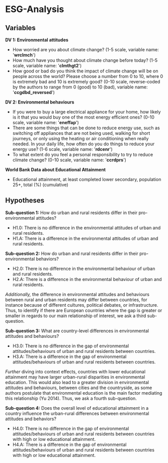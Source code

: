 # ESG-Analysis

## Variables

**DV 1: Environmental attitudes**
- How worried are you about climate change? (1-5 scale, variable name: '**wrclmch**')
- How much have you thought about climate change before today? (1-5 scale, variable name: '**clmthgt2**')
- How good or bad do you think the impact of climate change will be on people across the world? Please choose a number from 0 to 10, where 0 is extremely bad and 10 is extremely good? (0-10 scale, reverse-coded by the authors to range from 0 (good) to 10 (bad), variable name: '**ccgdbd_reversed**')

**DV 2: Environmental behaviours**
- If you were to buy a large electrical appliance for your home, how likely is it that you would buy one of the most energy efficient ones? (0-10 scale, variable name: '**eneffap**')
- There are some things that can be done to reduce energy use, such as switching off appliances that are not being used, walking for short journeys, or only using the heating or air conditioning when really needed. In your daily life, how often do you do things to reduce your energy use? (1-6 scale, variable name: '**rdcenr**')
- To what extent do you feel a personal responsibility to try to reduce climate change? (0-10 scale, variable name: '**ccrdprs**')

**World Bank Data about Educational Attainment**
- Educational attainment, at least completed lower secondary, population 25+, total (%) (cumulative)
## Hypotheses


**Sub-question 1:** How do urban and rural residents differ in their pro-environmental attitudes?
- H1.0: There is no difference in the environmental attitudes of urban and rural residents.
- H1.A: There is a difference in the environmental attitudes of urban and rural residents.

**Sub-question 2:** How do urban and rural residents differ in their pro-environmental behaviors?
- H2.0: There is no difference in the environmental behaviour of urban and rural residents.
- H2.A: There is a difference in the environmental behaviour of urban and rural residents.

_Additionally,_ the difference in environmental attitudes and behaviours between rural and urban residents may differ between countries, for instance because of different cultures, political debates, or infrastructure. Thus, to identify if there are European countries where the gap is greater or smaller in regards to our main relationship of interest, we ask a third sub-question.

**Sub-question 3:** What are country-level differences in environmental attitudes and behaviours?
- H3.0: There is no difference in the gap of environmental attitudes/behaviours of urban and rural residents between countries.
- H3.A: There is a difference in the gap of environmental attitudes/behaviours of urban and rural residents between countries.

_Further_ diving into context effects, countries with lower educational attainment may have larger urban-rural disparities in environmental education. This would also lead to a greater division in environmental attitudes and behaviours, between cities and the countryside, as some authors postulate that environmental education is the main factor mediating this relationship (Yu 2014). Thus, we ask a fourth sub-question.

**Sub-question 4:** Does the overall level of educational attainment in a country influence the urban-rural differences between environmental attitudes and behaviors?
- H4.0: There is no difference in the gap of environmental attitudes/behaviours of urban and rural residents between countries with high or low educational attainment.
- H4.A: There is a difference in the gap of environmental attitudes/behaviours of urban and rural residents between countries with high or low educational attainment.
